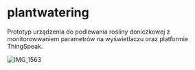 # plantwatering
Prototyp urządzenia do podlewania rośliny doniczkowej z monitorowwaniem parametrów na wyświetlaczu oraz platformie ThingSpeak.


![IMG_1563](https://github.com/vaderek22/plantwatering/assets/42940388/21915175-b0e5-4502-9eb8-97c293f4c34a)
